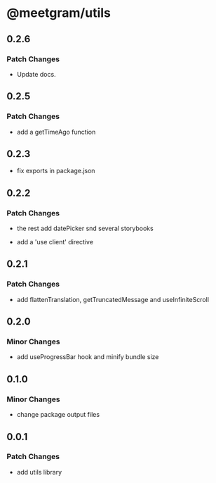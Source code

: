 # @meetgram/utils

## 0.2.6

### Patch Changes

- Update docs.

## 0.2.5

### Patch Changes

- add a getTimeAgo function

## 0.2.3

- fix exports in package.json

## 0.2.2

### Patch Changes

- the rest add datePicker snd several storybooks

- add a 'use client' directive

## 0.2.1

### Patch Changes

- add flattenTranslation, getTruncatedMessage and useInfiniteScroll

## 0.2.0

### Minor Changes

- add useProgressBar hook and minify bundle size

## 0.1.0

### Minor Changes

- change package output files

## 0.0.1

### Patch Changes

- add utils library
